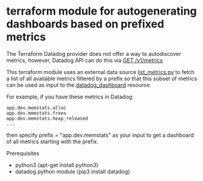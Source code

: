# terraform module for autogenerating dashboards based on prefixed metrics

The Terraform Datadog provider does not offer a way to autodiscover metrics, however,
Datadog API can do this via [GET /v1/metrics](https://docs.datadoghq.com/api/?lang=python#get-list-of-active-metrics)

This terraform module uses an external data source [list_metrics.py](../blob/master/list_metrics.py) to fetch a list of
all available metrics filtered by a prefix so that this subset of metrics can be used as input to the [datadog_dashboard](https://www.terraform.io/docs/providers/datadog/r/dashboard.html)
resource.

For example, if you have these metrics in Datadog:
```
app.dev.memstats.alloc
app.dev.memstats.frees
app.dev.memstats.heap_released
...
```
then specify prefix = "app.dev.memstats" as your input to get a dashboard of all metrics
starting with the prefix.

Prerequisites
- python3 (apt-get install python3)
- datadog python module (pip3 install datadog)

